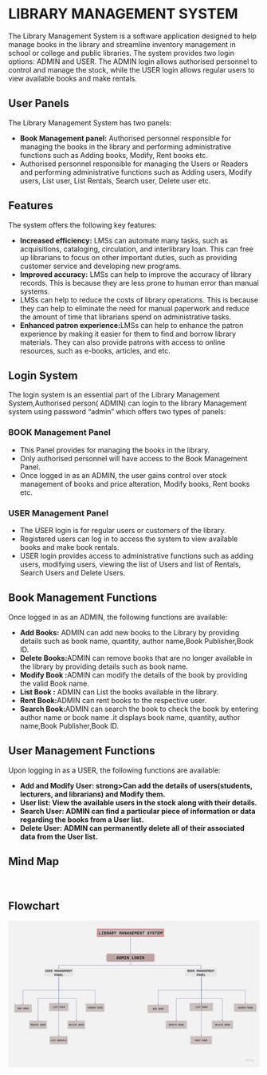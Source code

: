  <h1>LIBRARY MANAGEMENT SYSTEM</h1>
  <p>The Library  Management System is a software application designed to help manage books in the library and streamline inventory management in school or college and public libraries. The system provides two login options: ADMIN and USER. The ADMIN login allows authorised personnel to control and manage the stock, while the USER login allows regular users to view available books and make rentals.</p>

  <h2>User Panels</h2>
  <p>The Library  Management System  has two panels:</p>
  <ul>
    <li><strong>Book Management panel:</strong> Authorised personnel responsible for managing the books in the library  and performing administrative functions such as Adding books, Modify, Rent books etc.</li>
    <li><strongUser Management panel:</strong>  Authorised personnel responsible for managing the Users or Readers and performing administrative functions such as Adding users, Modify users, List user, List Rentals, Search user, Delete user etc.</li>
  </ul>

  <h2>Features</h2>
  <p>The system offers the following key features:</p>
  <ul>
    <li><strong>Increased efficiency:</strong> LMSs can automate many tasks, such as acquisitions, cataloging, circulation, and interlibrary loan. This can free up librarians to focus on other important duties, such as providing customer service and developing new programs.</li>
    <li><strong>Improved accuracy:</strong>  LMSs can help to improve the accuracy of library records. This is because they are less prone to human error than manual systems.
</li>
    <li><strongReduced costs:</strong> LMSs can help to reduce the costs of library operations. This is because they can help to eliminate the need for manual paperwork and reduce the amount of time that librarians spend on administrative tasks.
</li>
    <li><strong>Enhanced patron experience:</strong>LMSs can help to enhance the patron experience by making it easier for them to find and borrow library materials. They can also provide patrons with access to online resources, such as e-books, articles, and etc.</li>
  </ul>

  <h2>Login System</h2>
  <p>The login system is an essential part of the Library Management System,Authorised person( ADMIN) can login to the library Management system using password “admin” which offers two types of panels:</p>
  <h3>BOOK  Management Panel </h3>
  <ul>
    <li>This Panel provides for managing the books in the library.</li>
    <li>Only authorised personnel will have access to the Book Management Panel.</li>
    <li>Once logged in as an ADMIN, the user gains control over stock management of books and price alteration, Modify books, Rent books etc.</li>
  </ul>

  <h3>USER  Management Panel </h3>
  <ul>
    <li>The USER login is for regular users or customers of the library.</li>
    <li>Registered users can log in to access the system to view available books and make book rentals.</li>
    <li>USER login provides access to administrative functions such as adding users, modifying users, viewing the list of Users and list of Rentals, Search Users and Delete Users.</li>
  </ul>

  <h2>Book Management Functions</h2>
  <p>Once logged in as an ADMIN, the following functions are available:</p>
  <ul>
    <li><strong>Add Books:</strong>  ADMIN can add new books to the Library  by providing details such as book name, quantity, author name,Book Publisher,Book ID.</li>
    <li><strong>Delete Books:</strong>ADMIN can remove books that are no longer available in the library by  providing details such as book name.</li>
    <li><strong>Modify Book :</strong>ADMIN can modify the details of the book by  providing the valid Book name.</li>
    <li><strong>List  Book :</strong> ADMIN can List the books available in the library.</li>
    <li><strong>Rent Book:</strong>ADMIN can rent books to the respective user.</li>
   <li><strong>Search Book:</strong>ADMIN can search the book to check the book by entering author name or book name .it displays  book name, quantity, author name,Book Publisher,Book ID.</li>
  </ul>







  <h2>User Management Functions</h2>
  <p>Upon logging in as a USER, the following functions are available:</p>
  <ul>
    <li><strong>Add and Modify User: strong>Can add the details of users(students, lecturers, and librarians) and Modify them.</li>
    <li><strong>User list: </strong> View the available users in the stock along with their details.</li>
<li><strong>Search User:</strong> ADMIN can find a particular piece of information or data regarding the books from a User list.</li>
<li><strong>Delete User:</strong>     ADMIN  can permanently delete all of their associated data from the User list.</li>
  </ul>

  <h2>Mind Map</h2>
  <img src=" "></img>

  <h2>Flowchart</h2>
  <img src="https://github.com/ThrishikShetty/c-project/blob/main/LibraryManagementSystem.jpg"></img>

